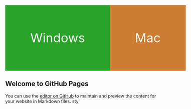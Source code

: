 <style>
  
#winmac {
  display: flex;
  justify-content: space-around;
}

#winmac > a {
    font-size: 30pt;
    border: 0;
    padding: 5rem;
    
    width: 400px;
    height: 50px;

    color: white;
    text-align: center;
    text-decoration: none;
}

#win {
  background-color: hsl(120, 60%, 40%);
}

#mac {
  background-color: hsl(29, 60%, 50%);  
}

  
</style>

<div id="winmac">
    <a href="https://oit-pc.github.io/pc/windows.html" id="win">
    Windows
    </a>
    <a href="https://oit-pc.github.io/pc/mac.html" id="mac">
    Mac
    </a>
</div>


## Welcome to GitHub Pages

You can use the [editor on GitHub](https://github.com/programmingrooms/githubpage/edit/gh-pages/index.md) to maintain and preview the content for your website in Markdown files.
sty



